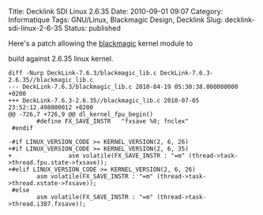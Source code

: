 Title: Decklink SDI Linux 2.6.35
Date: 2010-09-01 09:07
Category: Informatique
Tags: GNU/Linux, Blackmagic Design, Decklink
Slug: decklink-sdi-linux-2-6-35
Status: published

Here's a patch allowing the
[blackmagic](http://www.blackmagic-design.com/) kernel module to  
  
build against 2.6.35 linux kernel.

    diff -Nurp DeckLink-7.6.3/blackmagic_lib.c DeckLink-7.6.3-2.6.35//blackmagic_lib.c
    --- DeckLink-7.6.3/blackmagic_lib.c 2010-04-19 05:30:38.000000000 +0200
    +++ DeckLink-7.6.3-2.6.35//blackmagic_lib.c 2010-07-05 23:52:12.498000012 +0200
    @@ -726,7 +726,9 @@ dl_kernel_fpu_begin()
            #define FX_SAVE_INSTR   "fxsave %0; fnclex"
     #endif
     
    -#if LINUX_VERSION_CODE >= KERNEL_VERSION(2, 6, 26)
    +#if LINUX_VERSION_CODE >= KERNEL_VERSION(2, 6, 35)
    +                asm volatile(FX_SAVE_INSTR : "=m" (thread->task->thread.fpu.state->fxsave));
    +#elif LINUX_VERSION_CODE >= KERNEL_VERSION(2, 6, 26)
            asm volatile(FX_SAVE_INSTR : "=m" (thread->task->thread.xstate->fxsave));
     #else
            asm volatile(FX_SAVE_INSTR : "=m" (thread->task->thread.i387.fxsave));

